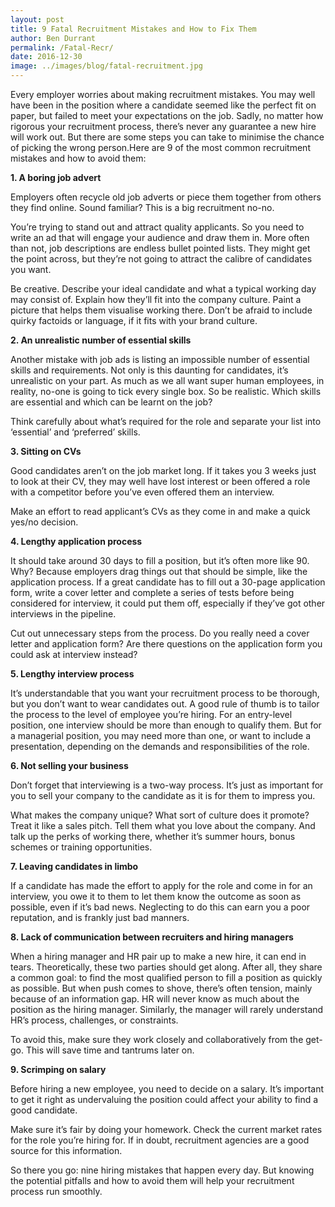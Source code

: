 ```yaml
---
layout: post
title: 9 Fatal Recruitment Mistakes and How to Fix Them
author: Ben Durrant
permalink: /Fatal-Recr/
date: 2016-12-30
image: ../images/blog/fatal-recruitment.jpg
---
```


Every employer worries about making recruitment mistakes. You may well have been in the position where a candidate seemed like the perfect fit on paper, but failed to meet your expectations on the job. Sadly, no matter how rigorous your recruitment process, there’s never any guarantee a new hire will work out. But there are<!--more--> some steps you can take to minimise the chance of picking the wrong person.Here are 9 of the most common recruitment mistakes and how to avoid them:

**1. A boring job advert**

Employers often recycle old job adverts or piece them together from others they find online. Sound familiar? This is a big recruitment no-no.

You’re trying to stand out and attract quality applicants. So you need to write an ad that will engage your audience and draw them in. More often than not, job descriptions are endless bullet pointed lists. They might get the point across, but they’re not going to attract the calibre of candidates you want.

Be creative. Describe your ideal candidate and what a typical working day may consist of. Explain how they’ll fit into the company culture. Paint a picture that helps them visualise working there. Don’t be afraid to include quirky factoids or language, if it fits with your brand culture.

**2. An unrealistic number of essential skills**

Another mistake with job ads is listing an impossible number of essential skills and requirements. Not only is this daunting for candidates, it’s unrealistic on your part. As much as we all want super human employees, in reality, no-one is going to tick every single box. So be realistic. Which skills are essential and which can be learnt on the job?

Think carefully about what’s required for the role and separate your list into ‘essential’ and ‘preferred’ skills.

**3. Sitting on CVs**

Good candidates aren’t on the job market long. If it takes you 3 weeks just to look at their CV, they may well have lost interest or been offered a role with a competitor before you’ve even offered them an interview.

Make an effort to read applicant’s CVs as they come in and make a quick yes/no decision.

**4. Lengthy application process**

It should take around 30 days to fill a position, but it’s often more like 90. Why? Because employers drag things out that should be simple, like the application process. If a great candidate has to fill out a 30-page application form, write a cover letter and complete a series of tests before being considered for interview, it could put them off, especially if they’ve got other interviews in the pipeline.

Cut out unnecessary steps from the process. Do you really need a cover letter and application form? Are there questions on the application form you could ask at interview instead?

**5. Lengthy interview process**

It’s understandable that you want your recruitment process to be thorough, but you don’t want to wear candidates out. A good rule of thumb is to tailor the process to the level of employee you’re hiring. For an entry-level position, one interview should be more than enough to qualify them. But for a managerial position, you may need more than one, or want to include a presentation, depending on the demands and responsibilities of the role.

**6. Not selling your business**

Don’t forget that interviewing is a two-way process. It’s just as important for you to sell your company to the candidate as it is for them to impress you.

What makes the company unique? What sort of culture does it promote? Treat it like a sales pitch. Tell them what you love about the company. And talk up the perks of working there, whether it’s summer hours, bonus schemes or training opportunities.

**7. Leaving candidates in limbo**

If a candidate has made the effort to apply for the role and come in for an interview, you owe it to them to let them know the outcome as soon as possible, even if it’s bad news. Neglecting to do this can earn you a poor reputation, and is frankly just bad manners.

**8. Lack of communication between recruiters and hiring managers**

When a hiring manager and HR pair up to make a new hire, it can end in tears. Theoretically, these two parties should get along. After all, they share a common goal: to find the most qualified person to fill a position as quickly as possible. But when push comes to shove, there’s often tension, mainly because of an information gap. HR will never know as much about the position as the hiring manager. Similarly, the manager will rarely understand HR’s process, challenges, or constraints.

To avoid this, make sure they work closely and collaboratively from the get-go. This will save time and tantrums later on.

**9. Scrimping on salary**

Before hiring a new employee, you need to decide on a salary. It’s important to get it right as undervaluing the position could affect your ability to find a good candidate.

Make sure it’s fair by doing your homework. Check the current market rates for the role you’re hiring for. If in doubt, recruitment agencies are a good source for this information.

So there you go: nine hiring mistakes that happen every day. But knowing the potential pitfalls and how to avoid them will help your recruitment process run smoothly.